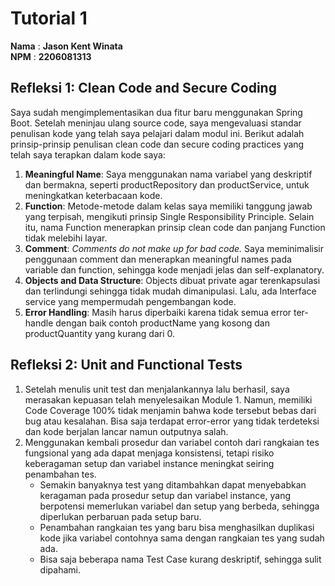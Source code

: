 # Tutorial 1

**Nama** : **Jason Kent Winata** <br/>
**NPM** : **2206081313** <br/>

## Refleksi 1: Clean Code and Secure Coding
Saya sudah mengimplementasikan dua fitur baru menggunakan Spring Boot. Setelah meninjau ulang source code, saya mengevaluasi standar penulisan kode yang telah saya pelajari dalam modul ini. Berikut adalah prinsip-prinsip penulisan clean code dan secure coding practices yang telah saya terapkan dalam kode saya:

1. **Meaningful Name**: Saya menggunakan nama variabel yang deskriptif dan bermakna, seperti productRepository dan productService, untuk meningkatkan keterbacaan kode.
2. **Function**: Metode-metode dalam kelas saya memiliki tanggung jawab yang terpisah, mengikuti prinsip Single Responsibility Principle. Selain itu, nama Function menerapkan prinsip clean code dan panjang Function tidak melebihi layar.
3. **Comment**: *Comments do not make up for bad code.* Saya meminimalisir penggunaan comment dan menerapkan meaningful names pada variable dan function, sehingga kode menjadi jelas dan self-explanatory.
4. **Objects and Data Structure**: Objects dibuat private agar terenkapsulasi dan terlindungi sehingga tidak mudah dimanipulasi. Lalu, ada Interface service yang mempermudah pengembangan kode.
5. **Error Handling**: Masih harus diperbaiki karena tidak semua error ter-handle dengan baik contoh productName yang kosong dan productQuantity yang kurang dari 0.

## Refleksi 2: Unit and Functional Tests
1. Setelah menulis unit test dan menjalankannya lalu berhasil, saya merasakan kepuasan telah menyelesaikan Module 1. Namun, memiliki Code Coverage 100% tidak menjamin bahwa kode tersebut bebas dari bug atau kesalahan. Bisa saja terdapat error-error yang tidak terdeteksi dan kode berjalan lancar namun outputnya salah.
2. Menggunakan kembali prosedur dan variabel contoh dari rangkaian tes fungsional yang ada dapat menjaga konsistensi, tetapi risiko keberagaman setup dan variabel instance meningkat seiring penambahan tes.
    - Semakin banyaknya test yang ditambahkan dapat menyebabkan keragaman pada prosedur setup dan variabel instance, yang berpotensi memerlukan variabel dan setup yang berbeda, sehingga diperlukan perbaruan pada setup baru.
    - Penambahan rangkaian tes yang baru bisa menghasilkan duplikasi kode jika variabel contohnya sama dengan rangkaian tes yang sudah ada.
    - Bisa saja beberapa nama Test Case kurang deskriptif, sehingga sulit dipahami. 